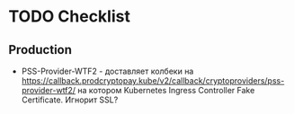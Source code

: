 # TODO Checklist

## Production

* PSS-Provider-WTF2 - доставляет колбеки на https://callback.prodcryptopay.kube/v2/callback/cryptoproviders/pss-provider-wtf2/ на котором Kubernetes Ingress Controller Fake Certificate. Игнорит SSL?

